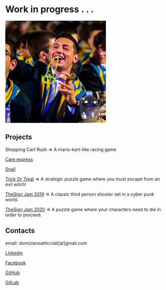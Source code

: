 # Work in progress . . . 

![](./Images/pippo-col-sigarojpg.jpg)

## Projects

Shopping Cart Rush => A mario-kart-like racing game

[Care express](https://globalgamejam.org/2020/games/care-express-1) 

[Snail](https://globalgamejam.org/2019/games/snil)

[Trick Or Treat](https://github.com/Leonardo-Fiori/trickortreat)  => A strategic puzzle game where you must escape from  an evil witch!

[TheSign Jam 2019](https://gitlab.com/domiziano/the-sign-jam-2019) => A classic third person shooter set in a cyber punk world.

[TheSign Jam 2020](https://github.com/KlausRenzo/TSjam2020) => A puzzle game where your characters need to die in order to proceed.


## Contacts

email: domizianoatticciati[at]gmail.com

[Linkedin](https://www.linkedin.com/in/domiziano-atticciati-dev)

[Facebook](https://www.facebook.com/giangingella/)

[GitHub](https://github.com/DomizianoAtticciati)

[GitLab](https://gitlab.com/domiziano)
